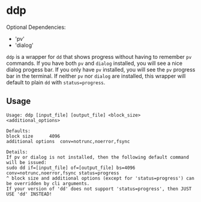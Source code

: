 # ddp

Optional Dependencies:

- 'pv'
- 'dialog'

`ddp` is a wrapper for `dd` that shows progress without having to remember `pv` commands.  If you have both `pv` and `dialog` installed,
you will see a nice dialog progess bar.  If you only have `pv` installed, you will see the `pv` progress bar in the terminal.  If neither
`pv` nor `dialog` are installed, this wrapper will default to plain `dd` with `status=progress`.

## Usage

```
Usage: ddp [input_file] [output_file] <block_size> <additional_options>

Defaults:
block size 		4096
additional options	conv=notrunc,noerror,fsync

Details:
If pv or dialog is not installed, then the following default command will be issued:
sudo dd if=[input_file] of=[output_file] bs=4096 conv=notrunc,noerror,fsync status=progress
^ block size and additional options (except for 'status=progress') can be overridden by cli arguments.
If your version of 'dd' does not support 'status=progress', then JUST USE 'dd' INSTEAD!
```
